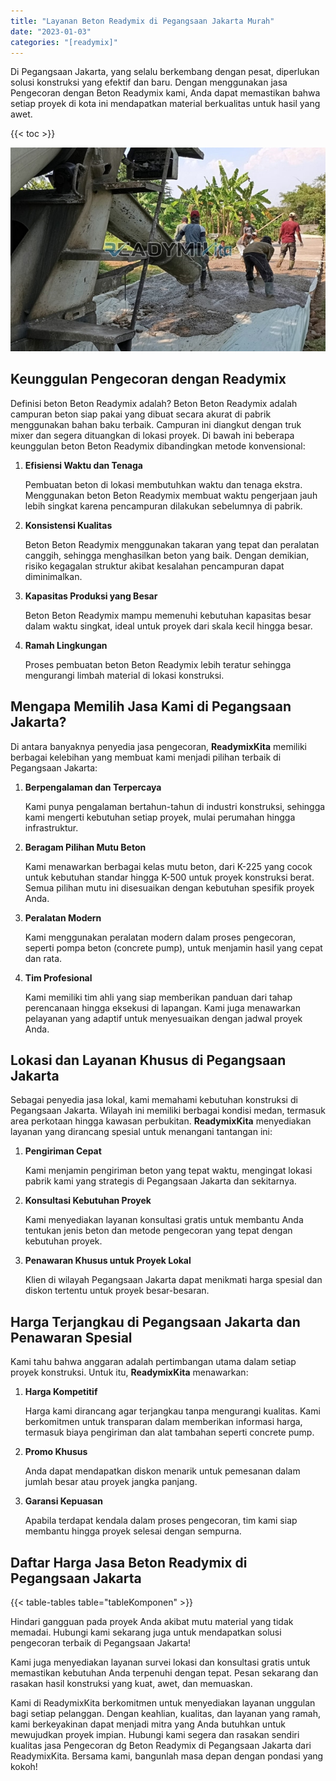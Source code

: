 ```yaml
---
title: "Layanan Beton Readymix di Pegangsaan Jakarta Murah"
date: "2023-01-03"
categories: "[readymix]"
---
```


Di Pegangsaan Jakarta, yang selalu berkembang dengan pesat, diperlukan solusi konstruksi yang efektif dan baru. Dengan menggunakan jasa Pengecoran dengan Beton Readymix kami, Anda dapat memastikan bahwa setiap proyek di kota ini mendapatkan material berkualitas untuk hasil yang awet.

{{< toc >}}

![Layanan Beton Readymix di Pegangsaan Jakarta Murah](/images/readymix/cor-readymix-25.jpg)

## Keunggulan Pengecoran dengan Readymix

Definisi beton Beton Readymix adalah? Beton Beton Readymix adalah campuran beton siap pakai yang dibuat secara akurat di pabrik menggunakan bahan baku terbaik. Campuran ini diangkut dengan truk mixer dan segera dituangkan di lokasi proyek. Di bawah ini beberapa keunggulan beton Beton Readymix dibandingkan metode konvensional:

1. **Efisiensi Waktu dan Tenaga**

   Pembuatan beton di lokasi membutuhkan waktu dan tenaga ekstra. Menggunakan beton Beton Readymix membuat waktu pengerjaan jauh lebih singkat karena pencampuran dilakukan sebelumnya di pabrik.

2. **Konsistensi Kualitas**

   Beton Beton Readymix menggunakan takaran yang tepat dan peralatan canggih, sehingga menghasilkan beton yang baik. Dengan demikian, risiko kegagalan struktur akibat kesalahan pencampuran dapat diminimalkan.

3. **Kapasitas Produksi yang Besar**

   Beton Beton Readymix mampu memenuhi kebutuhan kapasitas besar dalam waktu singkat, ideal untuk proyek dari skala kecil hingga besar.

4. **Ramah Lingkungan**

   Proses pembuatan beton Beton Readymix lebih teratur sehingga mengurangi limbah material di lokasi konstruksi.

## Mengapa Memilih Jasa Kami di Pegangsaan Jakarta?

Di antara banyaknya penyedia jasa pengecoran, **ReadymixKita** memiliki berbagai kelebihan yang membuat kami menjadi pilihan terbaik di Pegangsaan Jakarta:

1. **Berpengalaman dan Terpercaya**

   Kami punya pengalaman bertahun-tahun di industri konstruksi, sehingga kami mengerti kebutuhan setiap proyek, mulai perumahan hingga infrastruktur.

2. **Beragam Pilihan Mutu Beton**

   Kami menawarkan berbagai kelas mutu beton, dari K-225 yang cocok untuk kebutuhan standar hingga K-500 untuk proyek konstruksi berat. Semua pilihan mutu ini disesuaikan dengan kebutuhan spesifik proyek Anda.

3. **Peralatan Modern**

   Kami menggunakan peralatan modern dalam proses pengecoran, seperti pompa beton (concrete pump), untuk menjamin hasil yang cepat dan rata.

4. **Tim Profesional**

   Kami memiliki tim ahli yang siap memberikan panduan dari tahap perencanaan hingga eksekusi di lapangan. Kami juga menawarkan pelayanan yang adaptif untuk menyesuaikan dengan jadwal proyek Anda.

## Lokasi dan Layanan Khusus di Pegangsaan Jakarta

Sebagai penyedia jasa lokal, kami memahami kebutuhan konstruksi di Pegangsaan Jakarta. Wilayah ini memiliki berbagai kondisi medan, termasuk area perkotaan hingga kawasan perbukitan. **ReadymixKita** menyediakan layanan yang dirancang spesial untuk menangani tantangan ini:

1. **Pengiriman Cepat**

   Kami menjamin pengiriman beton yang tepat waktu, mengingat lokasi pabrik kami yang strategis di Pegangsaan Jakarta dan sekitarnya.

2. **Konsultasi Kebutuhan Proyek**

   Kami menyediakan layanan konsultasi gratis untuk membantu Anda tentukan jenis beton dan metode pengecoran yang tepat dengan kebutuhan proyek.

3. **Penawaran Khusus untuk Proyek Lokal**

   Klien di wilayah Pegangsaan Jakarta dapat menikmati harga spesial dan diskon tertentu untuk proyek besar-besaran.

## Harga Terjangkau di Pegangsaan Jakarta dan Penawaran Spesial

Kami tahu bahwa anggaran adalah pertimbangan utama dalam setiap proyek konstruksi. Untuk itu, **ReadymixKita** menawarkan:

1. **Harga Kompetitif**

   Harga kami dirancang agar terjangkau tanpa mengurangi kualitas. Kami berkomitmen untuk transparan dalam memberikan informasi harga, termasuk biaya pengiriman dan alat tambahan seperti concrete pump.

2. **Promo Khusus**

   Anda dapat mendapatkan diskon menarik untuk pemesanan dalam jumlah besar atau proyek jangka panjang.

3. **Garansi Kepuasan**

   Apabila terdapat kendala dalam proses pengecoran, tim kami siap membantu hingga proyek selesai dengan sempurna.

## Daftar Harga Jasa Beton Readymix di Pegangsaan Jakarta

{{< table-tables table="tableKomponen" >}}

Hindari gangguan pada proyek Anda akibat mutu material yang tidak memadai. Hubungi kami sekarang juga untuk mendapatkan solusi pengecoran terbaik di Pegangsaan Jakarta!

Kami juga menyediakan layanan survei lokasi dan konsultasi gratis untuk memastikan kebutuhan Anda terpenuhi dengan tepat. Pesan sekarang dan rasakan hasil konstruksi yang kuat, awet, dan memuaskan.

Kami di ReadymixKita berkomitmen untuk menyediakan layanan unggulan bagi setiap pelanggan. Dengan keahlian, kualitas, dan layanan yang ramah, kami berkeyakinan dapat menjadi mitra yang Anda butuhkan untuk mewujudkan proyek impian. Hubungi kami segera dan rasakan sendiri kualitas jasa Pengecoran dg Beton Readymix di Pegangsaan Jakarta dari ReadymixKita. Bersama kami, bangunlah masa depan dengan pondasi yang kokoh!